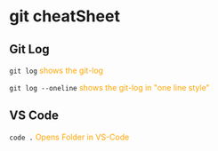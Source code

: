 # git cheatSheet

## Git Log

<code>git log</code>
<span style="color: #FFA500">shows the git-log</span>

<code>git log --oneline</code>
<span style="color: #FFA500">shows the git-log in "one line style"</span>

## VS Code

<code>code .</code>
<span style="color: #FFA500">Opens Folder in VS-Code</span>
